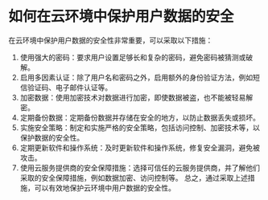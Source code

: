 # 如何在云环境中保护用户数据的安全
在云环境中保护用户数据的安全性非常重要，可以采取以下措施：
1. 使用强大的密码：要求用户设置足够长和复杂的密码，避免密码被猜测或破解。
2. 启用多因素认证：除了用户名和密码之外，启用额外的身份验证方法，例如短信验证码、电子邮件认证等。
3. 加密数据：使用加密技术对数据进行加密，即使数据被盗，也不能被轻易解密。
4. 定期备份数据：定期备份数据并存储在安全的地方，以防止数据丢失或损坏。
5. 实施安全策略：制定和实施严格的安全策略，包括访问控制、加密技术等，以保护数据的安全性。
6. 定期更新软件和操作系统：及时更新软件和操作系统，修复安全漏洞，避免被攻击。
7. 使用云服务提供商的安全保障措施：选择可信任的云服务提供商，并了解他们采取的安全保障措施，例如数据加密、访问控制等。
总之，通过采取上述措施，可以有效地保护云环境中用户数据的安全性。
